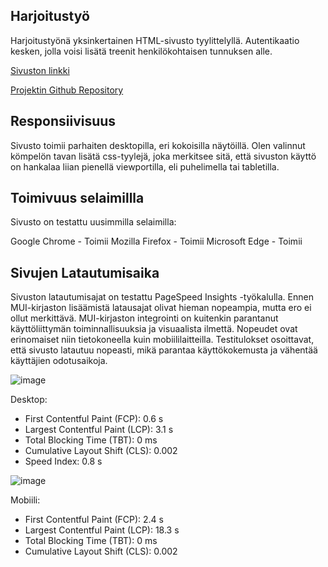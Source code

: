 ## Harjoitustyö

Harjoitustyönä yksinkertainen HTML-sivusto tyylittelyllä. Autentikaatio kesken, jolla voisi lisätä treenit henkilökohtaisen tunnuksen alle.

[Sivuston linkki](https://jkaitasalo.github.io/cloudsite/index.html)

[Projektin Github Repository](https://github.com/jkaitasalo/cloudsite)



## Responsiivisuus

Sivusto toimii parhaiten desktopilla, eri kokoisilla näytöillä. Olen valinnut kömpelön tavan lisätä css-tyylejä, joka merkitsee sitä, että sivuston käyttö on hankalaa liian pienellä viewportilla, eli puhelimella tai tabletilla.



## Toimivuus selaimillla

Sivusto on testattu uusimmilla selaimilla:

Google Chrome - Toimii
Mozilla Firefox - Toimii
Microsoft Edge - Toimii



## Sivujen Latautumisaika

Sivuston latautumisajat on testattu PageSpeed Insights -työkalulla. Ennen MUI-kirjaston lisäämistä latausajat olivat hieman nopeampia, mutta ero ei ollut merkittävä. MUI-kirjaston integrointi on kuitenkin parantanut käyttöliittymän toiminnallisuuksia ja visuaalista ilmettä. Nopeudet ovat erinomaiset niin tietokoneella kuin mobiililaitteilla. Testitulokset osoittavat, että sivusto latautuu nopeasti, mikä parantaa käyttökokemusta ja vähentää käyttäjien odotusaikoja.


![image](https://github.com/user-attachments/assets/79a0960c-22cc-464b-87ab-cb8f102a3cb6)

Desktop:
- First Contentful Paint (FCP): 0.6 s
- Largest Contentful Paint (LCP): 3.1 s
- Total Blocking Time (TBT): 0 ms
- Cumulative Layout Shift (CLS): 0.002
- Speed Index: 0.8 s


![image](https://github.com/user-attachments/assets/5306a4b4-d52f-4315-adc7-f972538899a4)

Mobiili:
- First Contentful Paint (FCP): 2.4 s
- Largest Contentful Paint (LCP): 18.3 s
- Total Blocking Time (TBT): 0 ms
- Cumulative Layout Shift (CLS): 0.002
